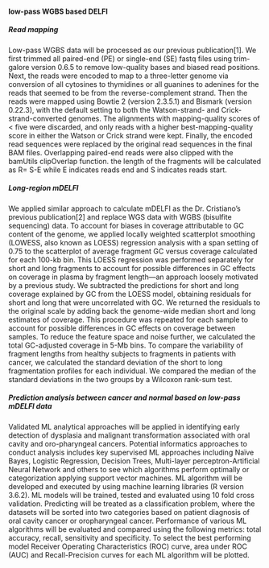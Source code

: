 #### low-pass WGBS based DELFI 

##### Read mapping
Low-pass WGBS data will be processed as our previous publication[1]. We first trimmed all paired-end (PE) or single-end (SE) fastq files using trim-galore version 0.6.5 to remove low-quality bases and biased read positions. Next, the reads were encoded to map to a three-letter genome via conversion of all cytosines to thymidines or all guanines to adenines for the reads that seemed to be from the reverse-complement strand. Then the reads were mapped using Bowtie 2 (version 2.3.5.1) and Bismark (version 0.22.3), with the default setting to both the Watson-strand- and Crick-strand-converted genomes. The alignments with mapping-quality scores of < five were discarded, and only reads with a higher best-mapping-quality score in either the Watson or Crick strand were kept. Finally, the encoded read sequences were replaced by the original read sequences in the final BAM files. Overlapping paired-end reads were also clipped with the bamUtils clipOverlap function. the length of the fragments will be calculated as R= S-E while E indicates reads end and S indicates reads start. 

##### Long-region mDELFI 
We applied similar approach to calculate mDELFI as the Dr. Cristiano’s previous publication[2] and replace WGS data with WGBS (bisulfite sequencing) data. To account for biases in coverage attributable to GC content of the genome, we applied locally weighted scatterplot smoothing (LOWESS, also known as LOESS) regression analysis with a span setting of 0.75 to the scatterplot of average fragment GC versus coverage calculated for each 100-kb bin. This LOESS regression was performed separately for short and long fragments to account for possible differences in GC effects on coverage in plasma by fragment length—an approach loosely motivated by a previous study. We subtracted the predictions for short and long coverage explained by GC from the LOESS model, obtaining residuals for short and long that were uncorrelated with GC. We returned the residuals to the original scale by adding back the genome-wide median short and long estimates of coverage. This procedure was repeated for each sample to account for possible differences in GC effects on coverage between samples. To reduce the feature space and noise further, we calculated the total GC-adjusted coverage in 5-Mb bins. To compare the variability of fragment lengths from healthy subjects to fragments in patients with cancer, we calculated the standard deviation of the short to long fragmentation profiles for each individual. We compared the median of the standard deviations in the two groups by a Wilcoxon rank-sum test.

##### Prediction analysis between cancer and normal based on low-pass mDELFI data
Validated ML analytical approaches will be applied in identifying early detection of dysplasia and malignant transformation associated with oral cavity and oro-pharyngeal cancers. Potential informatics approaches to conduct analysis includes key supervised ML approaches including Naïve Bayes, Logistic Regression, Decision Trees, Multi-layer perceptron-Artificial Neural Network and others to see which algorithms perform optimally or categorization applying support vector machines. ML algorithm will be developed and executed by using machine learning libraries (R version 3.6.2). ML models will be trained, tested and evaluated using 10 fold cross validation. Predicting will be treated as a classification problem, where the datasets will be sorted into two categories based on patient diagnosis of oral cavity cancer or oropharyngeal cancer.  Performance of various ML algorithms will be evaluated and compared using the following metrics: total accuracy, recall, sensitivity and specificity. To select the best performing model Receiver Operating Characteristics (ROC) curve, area under ROC (AUC) and Recall-Precision curves for each ML algorithm will be plotted. 



